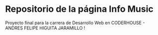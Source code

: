 # Repositorio de la página Info Music

Proyecto final para la carrera de Desarrollo Web en CODERHOUSE - ANDRES FELIPE HIGUITA JARAMILLO !